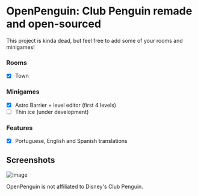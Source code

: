 # OpenPenguin: Club Penguin remade and open-sourced
This project is kinda dead, but feel free to add some of your rooms and minigames!
### Rooms
- [x] Town

### Minigames
- [x] Astro Barrier + level editor (first 4 levels)
- [ ] Thin ice (under development)

### Features
- [x] Portuguese, English and Spanish translations

## Screenshots
![image](https://github.com/user-attachments/assets/85ceda4a-e04d-415a-ba25-b4a228f6690d)

OpenPenguin is not affiliated to Disney's Club Penguin.
